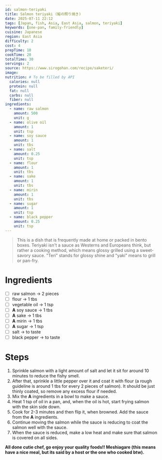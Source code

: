 ```yaml
---
id: salmon-teriyaki
title: Salmon teriyaki (鮭の照り焼き)
date: 2025-07-11 22:12
tags: [Japan, fish, Asia, East Asia, salmon, teriyaki]
keywords: [one-pan, family-friendly]
cuisine: Japanese
region: East Asia
difficulty: 2
cost: 4
prepTime: 10
cookTime: 20
totalTime: 30
servings: 2
source: https://www.sirogohan.com/recipe/saketeri/
image: 
nutrition: # To be filled by API
  calories: null
  protein: null
  fat: null
  carbs: null
  fiber: null
ingredients:
  - name: raw salmon
    amount: 500
    unit: g
  - name: olive oil
    amount: 1
    unit: tsp
  - name: soy sauce
    amount: 1
    unit: tbs
  - name: salt
    amount: 0.25
    unit: tsp
  - name: flour
    amount: 1
    unit: tbs
  - name: sake
    amount: 1
    unit: tbs
  - name: mirin
    amount: 1
    unit: tbs
  - name: sugar
    amount: 1
    unit: tsp
  - name: black pepper
    amount: 0.25
    unit: tsp
---
```


> This is a dish that is frequently made at home or packed in bento boxes. Teriyaki isn't a sauce as Westerns and Europeans think, but rather a cooking method, which means glossy grilled using a sweet-savory sauce. "Teri" stands for glossy shine and "yaki" means to grill or pan-fry. 

# Ingredients
- [ ] raw salmon -> 2 pieces
- [ ] flour -> 1 tbs
- [ ] vegetable oil -> 1 tsp
- [ ] **A** soy sauce -> 1 tbs
- [ ] **A** sake -> 1 tbs
- [ ] **A** mirin -> 1 tbs
- [ ] **A** sugar -> 1 tsp
- [ ] salt -> to taste
- [ ] black pepper -> to taste

# Steps
1. Sprinkle salmon with a light amount of salt and let it sit for around 10 minutes to reduce the fishy smell.
2. After that, sprinkle a little pepper over it and coat it with flour (a rough guideline is around 1 tbs for every 2 pieces of salmon). It should be just thinly coated, so remove any excess flour if needed. 
3. Mix the **A** ingredients in a bowl to make a sauce.
4. Heat 1 tsp of oil in a pan, and, when the oil is hot, start frying salmon with the skin side down.
5. Cook for 2-3 minutes and then flip it, when browned. Add the sauce from the **A** ingredients. 
6. Continue moving the salmon while the sauce is reducing to coat the salmon well with the sauce. 
7. When the sauce is reduced, make a low heat and make sure that salmon is covered on all sides.

**All done cutie chef, go enjoy your quality foods!! Meshiagare (this means have a nice meal, but its said by a host or the one who cooked btw).**